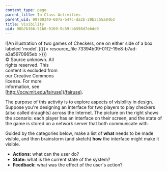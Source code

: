```yaml
---
content_type: page
parent_title: In-Class Activities
parent_uid: 09700340-607a-547c-da2b-20b3c55a84bd
title: Visibility
uid: 90b7b366-51b0-0169-9c59-bb598d7ebdd9
---
```


![An illustration of two games of Checkers, one on either side of a box labeled 'model'.]({{< resource_file 73394b09-01f2-19e8-b7ad-a3a5970665eb >}})  
© Source unknown. All  
rights reserved. This  
content is excluded from  
our Creative Commons  
license. For more  
information, see  
[http://ocw.mit.edu/fairuse](/fairuse).

The purpose of this activity is to explore aspects of visibility in design. Suppose you're designing an interface for two players to play checkers (also called draughts) across the Internet. The picture on the right shows the scenario: each player has an interface on their screen, and the state of the game is stored on a network server that both communicate with.

Guided by the categories below, make a list of **what** needs to be made visible, and then brainstorm (and sketch) **how** the interface might make it visible.

*   **Actions:** what can the user do?
*   **State:** what is the current state of the system?
*   **Feedback:** what was the effect of the user's action?
